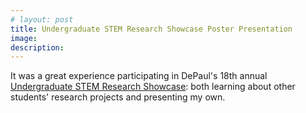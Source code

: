 ```yaml
---
# layout: post
title: Undergraduate STEM Research Showcase Poster Presentation
image: 
description:
---
```

It was a great experience participating in DePaul's 18th annual <a href="https://csh.depaul.edu/about/centers-and-institutes/stem/events/Pages/research-showcase.aspx">Undergraduate STEM Research Showcase</a>: both learning about other students' research projects and presenting my own.
<!-- split -->
<br>


  
